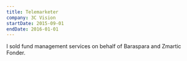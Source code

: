 ```yaml
---
title: Telemarketer
company: 3C Vision
startDate: 2015-09-01
endDate: 2016-01-01
---
```


I sold fund management services on behalf of Baraspara and Zmartic Fonder.
